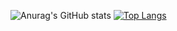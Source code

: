 ![Anurag's GitHub stats](https://github-readme-stats.vercel.app/api?username=diogomsz&show_icons=true&theme=cobalt)
[![Top Langs](https://github-readme-stats.vercel.app/api/top-langs/?username=diogomsz&layout=compact&theme=dark)](https://github.com/anuraghazra/github-readme-stats)
